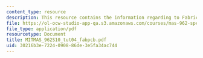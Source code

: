 ```yaml
---
content_type: resource
description: This resource contains the information regarding to Fabric PCB tutorial.
file: https://ol-ocw-studio-app-qa.s3.amazonaws.com/courses/mas-962-special-topics-new-textiles-spring-2010/30216b3e7224090886de3e5fa34ac744_MITMAS_962S10_tut04_fabpcb.pdf
file_type: application/pdf
resourcetype: Document
title: MITMAS_962S10_tut04_fabpcb.pdf
uid: 30216b3e-7224-0908-86de-3e5fa34ac744
---
```

